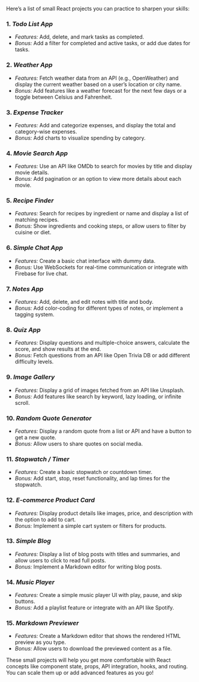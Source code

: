 Here’s a list of small React projects you can practice to sharpen your skills:

### 1. *Todo List App*
   - *Features:* Add, delete, and mark tasks as completed.
   - *Bonus:* Add a filter for completed and active tasks, or add due dates for tasks.

### 2. *Weather App*
   - *Features:* Fetch weather data from an API (e.g., OpenWeather) and display the current weather based on a user’s location or city name.
   - *Bonus:* Add features like a weather forecast for the next few days or a toggle between Celsius and Fahrenheit.

### 3. *Expense Tracker*
   - *Features:* Add and categorize expenses, and display the total and category-wise expenses.
   - *Bonus:* Add charts to visualize spending by category.

### 4. *Movie Search App*
   - *Features:* Use an API like OMDb to search for movies by title and display movie details.
   - *Bonus:* Add pagination or an option to view more details about each movie.

### 5. *Recipe Finder*
   - *Features:* Search for recipes by ingredient or name and display a list of matching recipes.
   - *Bonus:* Show ingredients and cooking steps, or allow users to filter by cuisine or diet.

### 6. *Simple Chat App*
   - *Features:* Create a basic chat interface with dummy data.
   - *Bonus:* Use WebSockets for real-time communication or integrate with Firebase for live chat.

### 7. *Notes App*
   - *Features:* Add, delete, and edit notes with title and body.
   - *Bonus:* Add color-coding for different types of notes, or implement a tagging system.

### 8. *Quiz App*
   - *Features:* Display questions and multiple-choice answers, calculate the score, and show results at the end.
   - *Bonus:* Fetch questions from an API like Open Trivia DB or add different difficulty levels.

### 9. *Image Gallery*
   - *Features:* Display a grid of images fetched from an API like Unsplash.
   - *Bonus:* Add features like search by keyword, lazy loading, or infinite scroll.

### 10. *Random Quote Generator*
   - *Features:* Display a random quote from a list or API and have a button to get a new quote.
   - *Bonus:* Allow users to share quotes on social media.

### 11. *Stopwatch / Timer*
   - *Features:* Create a basic stopwatch or countdown timer.
   - *Bonus:* Add start, stop, reset functionality, and lap times for the stopwatch.

### 12. *E-commerce Product Card*
   - *Features:* Display product details like images, price, and description with the option to add to cart.
   - *Bonus:* Implement a simple cart system or filters for products.

### 13. *Simple Blog*
   - *Features:* Display a list of blog posts with titles and summaries, and allow users to click to read full posts.
   - *Bonus:* Implement a Markdown editor for writing blog posts.

### 14. *Music Player*
   - *Features:* Create a simple music player UI with play, pause, and skip buttons.
   - *Bonus:* Add a playlist feature or integrate with an API like Spotify.

### 15. *Markdown Previewer*
   - *Features:* Create a Markdown editor that shows the rendered HTML preview as you type.
   - *Bonus:* Allow users to download the previewed content as a file.

These small projects will help you get more comfortable with React concepts like component state, props, API integration, hooks, and routing. You can scale them up or add advanced features as you go!
